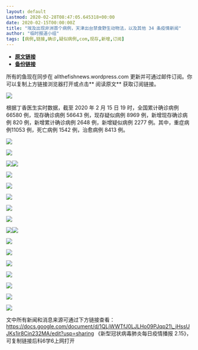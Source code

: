 ```yaml
---
layout: default
Lastmod: 2020-02-28T08:47:05.645318+00:00
date: 2020-02-15T00:00:00Z
title: "埃及出现非洲首个病例，天津出台禁食野生动物法，以及其他 34 条疫情新闻"
author: "临时报道小组"
tags: [病例,链接,确诊,疑似病例,com,现存,新增,订阅]
---
```


* [**原文链接**](http://mp.weixin.qq.com/s?__biz=MzA5OTgwNTQwMA==&mid=2247483864&idx=1&sn=ae531dc6326d7a2d79739a0ee1124e0f&chksm=90fdf06fa78a7979f9ce843138b43b92dcf453aa138a99564eb1208b5ef791d22e0a0c02f214#rd)
* [**备份链接**](http://archive.ph/cP0zt)


所有的鱼现在同步在 allthefishnews.wordpress.com 更新并可通过邮件订阅。你可以复制上方链接浏览器打开或点击** 阅读原文** 获取订阅链接。

![](/images/post/8cbcf38e8a6404c3472309e69151bc81.jpg)

根据丁香医生实时数据，截至 2020 年 2 月 15 日 19 时，全国累计确诊病例 66580 例，现存确诊病例 56643 例，现存疑似病例 8969 例，新增现存确诊病例 820 例，新增累计确诊病例 2648 例，新增疑似病例 2277 例。其中，重症病例11053 例，死亡病例 1542 例，治愈病例 8413 例。

![](/images/post/f9ffa527c096291dace5085300e06442.jpg)

![](/images/post/755535ae177369d1361fe0ccfcc788ed.jpg)

![](/images/post/e2b017ac36ddd5251c1f2a70bdc7de80.jpg)![](/images/post/3ae07713d0ae8ef299ffd00e14f68925.jpg)

![](/images/post/42118e3db40f51b203fb6dc96f0f5820.jpg)

![](/images/post/eb7f72c4ed770b13da2b8ef9981cdc3a.jpg)

![](/images/post/f0e5f908ecb7b3bdedecf88c294d90bf.jpg)

![](/images/post/92f67658c2def746a11aa17f6750765d.jpg)

![](/images/post/5e043bdaf57f53a726cd180604b19494.jpg)

![](/images/post/2985bdcb476eafda4d5dcb5816d50f20.jpg)![](/images/post/7854e39a388afe0cfc7071475e14020b.jpg)

![](/images/post/4db0ac4e08fefb9ce37487078789c3b5.jpg)

![](/images/post/315516aaba4d39e0a8c873649714a221.jpg)

![](/images/post/39e6c36f95ac636847bacf45f7c12102.jpg)

![](/images/post/456929ad4e572eb98f72d89e105b1d36.jpg)

![](/images/post/c3da18ba58a0c9804120750ef105de9e.jpg)

![](/images/post/2c05d8becc6916d8b316f77d45c9546b.jpg)

![](/images/post/95974dc3321e28ffedbb5c46cf80de48.jpg)

文中所有新闻和消息来源可通过下方链接查看：https://docs.google.com/document/d/1QLjWWTfJ0LJLHo09PJqp21\_jHssUJKs1ir8Cin232MA/edit?usp=sharing 《新型冠状病毒肺炎每日疫情播报 2.15》，可复制链接后科6学6上网打开

